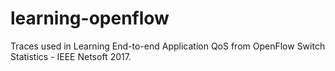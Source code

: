 # learning-openflow
Traces used in Learning End-to-end Application QoS from OpenFlow Switch Statistics - IEEE Netsoft 2017.

